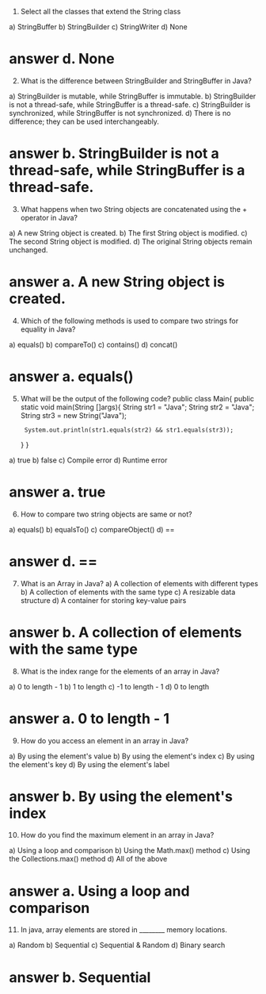 1. Select all the classes that extend the String class

a) StringBuffer
b) StringBuilder
c) StringWriter
d) None

# answer d. None

2. What is the difference between StringBuilder and StringBuffer in Java? 

a) StringBuilder is mutable, while StringBuffer is immutable.
b) StringBuilder is not a thread-safe, while StringBuffer is a thread-safe.
c) StringBuilder is synchronized, while StringBuffer is not synchronized.
d) There is no difference; they can be used interchangeably.

# answer b. StringBuilder is not a thread-safe, while StringBuffer is a thread-safe.

3.  What happens when two String objects are concatenated using the + operator in Java? 

a) A new String object is created.
b) The first String object is modified.
c) The second String object is modified.
d) The original String objects remain unchanged.

# answer a. A new String object is created.

4.  Which of the following methods is used to compare two strings for equality in Java?

a) equals()
b) compareTo()
c) contains()
d) concat()

# answer a. equals()

5. What will be the output of the following code?
public class Main{
     public static void main(String []args){
        String str1 = "Java";
        String str2 = "Java";
        String str3 = new String("Java");

        System.out.println(str1.equals(str2) && str1.equals(str3));
     }
}

a) true
b) false
c) Compile error
d) Runtime error

# answer a. true

6. How to compare two string objects are same or not?

a) equals()
b) equalsTo()
c) compareObject()
d) ==

# answer d. ==

7. What is an Array in Java? 
a) A collection of elements with different types 
b) A collection of elements with the same type 
c) A resizable data structure 
d) A container for storing key-value pairs 

# answer b. A collection of elements with the same type 

8. What is the index range for the elements of an array in Java? 

a) 0 to length - 1
b) 1 to length 
c) -1 to length - 1 
d) 0 to length 

# answer a. 0 to length - 1

9. How do you access an element in an array in Java? 

a) By using the element's value 
b) By using the element's index 
c) By using the element's key 
d) By using the element's label

# answer b. By using the element's index 

10. How do you find the maximum element in an array in Java?

a) Using a loop and comparison
b) Using the Math.max() method
c) Using the Collections.max() method
d) All of the above

# answer a. Using a loop and comparison


11. In java, array elements are stored in ________ memory locations.

a) Random
b) Sequential
c) Sequential & Random
d) Binary search

# answer b. Sequential


